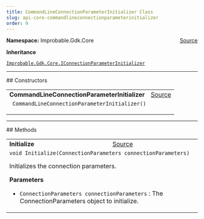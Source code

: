 ```yaml
---
title: CommandLineConnectionParameterInitializer Class
slug: api-core-commandlineconnectionparameterinitializer
order: 9
---
```


<p><b>Namespace:</b> Improbable.Gdk.Core<span style="float: right"><a href="https://www.github.com/spatialos/gdk-for-unity/blob/0.3.3/workers/unity/Packages/io.improbable.gdk.core/Worker/ConnectionHandlers/ConnectionParameterInitializers.cs/#L18">Source</a></span></p>



</p>
<p><b>Inheritance</b></p>

<code>[Improbable.Gdk.Core.IConnectionParameterInitializer](doc:api-core-iconnectionparameterinitializer)</code>










</p>
<hr style="width:100%; border-top-color:#d8d8d8" />
## Constructors


</p>


<table class="io-api-doc">    <tr>        <td class="io-api-doc-name"><a id="commandlineconnectionparameterinitializer"></a><b>CommandLineConnectionParameterInitializer</b></td>        <td class="io-api-doc-source"><a href="https://www.github.com/spatialos/gdk-for-unity/blob/0.3.3/workers/unity/Packages/io.improbable.gdk.core/Worker/ConnectionHandlers/ConnectionParameterInitializers.cs/#L22">Source</a></td>    </tr>    <tr>        <td class="io-api-doc-content" colspan="2"><code> CommandLineConnectionParameterInitializer()</code></p></td>    </tr></table>



</p>
<hr style="width:100%; border-top-color:#d8d8d8" />
## Methods


</p>


<table class="io-api-doc">    <tr>        <td class="io-api-doc-name"><a id="initialize-connectionparameters"></a><b>Initialize</b></td>        <td class="io-api-doc-source"><a href="https://www.github.com/spatialos/gdk-for-unity/blob/0.3.3/workers/unity/Packages/io.improbable.gdk.core/Worker/ConnectionHandlers/ConnectionParameterInitializers.cs/#L32">Source</a></td>    </tr>    <tr>        <td class="io-api-doc-content" colspan="2"><code>void Initialize(ConnectionParameters connectionParameters)</code></p>Initializes the connection parameters. </p><b>Parameters</b><ul><li><code>ConnectionParameters connectionParameters</code> : The ConnectionParameters object to initialize.</li></ul></td>    </tr></table>



